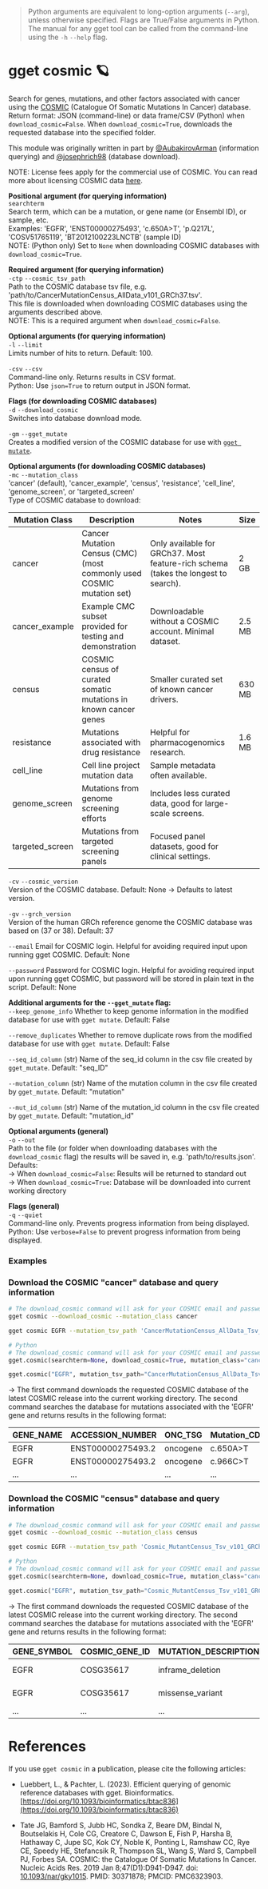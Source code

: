 > Python arguments are equivalent to long-option arguments (`--arg`), unless otherwise specified. Flags are True/False arguments in Python.  The manual for any gget tool can be called from the command-line using the `-h` `--help` flag.  
# gget cosmic 🪐
Search for genes, mutations, and other factors associated with cancer using the [COSMIC](https://cancer.sanger.ac.uk/cosmic) (Catalogue Of Somatic Mutations In Cancer) database.  
Return format: JSON (command-line) or data frame/CSV (Python) when `download_cosmic=False`. When `download_cosmic=True`, downloads the requested database into the specified folder.    

This module was originally written in part by [@AubakirovArman](https://github.com/AubakirovArman) (information querying) and [@josephrich98](https://github.com/josephrich98) (database download).  

NOTE: License fees apply for the commercial use of COSMIC. You can read more about licensing COSMIC data [here](https://cancer.sanger.ac.uk/cosmic/license).  

**Positional argument (for querying information)**  
`searchterm`   
Search term, which can be a mutation, or gene name (or Ensembl ID), or sample, etc.   
Examples: 'EGFR', 'ENST00000275493', 'c.650A>T', 'p.Q217L', 'COSV51765119', 'BT2012100223LNCTB' (sample ID)  
NOTE: (Python only) Set to `None` when downloading COSMIC databases with `download_cosmic=True`.  

**Required argument (for querying information)**  
`-ctp` `--cosmic_tsv_path`   
Path to the COSMIC database tsv file, e.g. 'path/to/CancerMutationCensus_AllData_v101_GRCh37.tsv'.  
This file is downloaded when downloading COSMIC databases using the arguments described above.  
NOTE: This is a required argument when `download_cosmic=False`.  

**Optional arguments (for querying information)**  
`-l` `--limit`  
Limits number of hits to return. Default: 100.  

`-csv` `--csv`  
Command-line only. Returns results in CSV format.  
Python: Use `json=True` to return output in JSON format.  

**Flags (for downloading COSMIC databases)**  
`-d` `--download_cosmic`  
Switches into database download mode.  

`-gm` `--gget_mutate`  
Creates a modified version of the COSMIC database for use with [`gget mutate`](mutate.md).  

**Optional arguments (for downloading COSMIC databases)**  
`-mc` `--mutation_class`  
'cancer' (default), 'cancer_example', 'census', 'resistance', 'cell_line', 'genome_screen', or 'targeted_screen'  
Type of COSMIC database to download:   
  
| Mutation Class      | Description                                                                 | Notes                                                                              | Size   |
|---------------------|-----------------------------------------------------------------------------|------------------------------------------------------------------------------------|--------|
| cancer              | Cancer Mutation Census (CMC) (most commonly used COSMIC mutation set)       | Only available for GRCh37. Most feature-rich schema (takes the longest to search). | 2 GB   |
| cancer_example      | Example CMC subset provided for testing and demonstration                   | Downloadable without a COSMIC account. Minimal dataset.                            | 2.5 MB |
| census              | COSMIC census of curated somatic mutations in known cancer genes            | Smaller curated set of known cancer drivers.                                       | 630 MB |
| resistance          | Mutations associated with drug resistance                                   | Helpful for pharmacogenomics research.                                             | 1.6 MB |
| cell_line           | Cell line project mutation data                                             | Sample metadata often available.                                                   |   |
| genome_screen       | Mutations from genome screening efforts                                     | Includes less curated data, good for large-scale screens.                          |    |
| targeted_screen     | Mutations from targeted screening panels                                    | Focused panel datasets, good for clinical settings.                                |   |
  
`-cv` `--cosmic_version`  
Version of the COSMIC database. Default: None -> Defaults to latest version.  

`-gv` `--grch_version`  
Version of the human GRCh reference genome the COSMIC database was based on (37 or 38). Default: 37  

`--email`
Email for COSMIC login. Helpful for avoiding required input upon running gget COSMIC. Default: None

`--password`
Password for COSMIC login. Helpful for avoiding required input upon running gget COSMIC, but password will be stored in plain text in the script. Default: None

**Additional arguments for the `--gget_mutate` flag:**  
`--keep_genome_info`
Whether to keep genome information in the modified database for use with `gget mutate`. Default: False

`--remove_duplicates`
Whether to remove duplicate rows from the modified database for use with `gget mutate`. Default: False

`--seq_id_column`
(str) Name of the seq_id column in the csv file created by `gget_mutate`. Default: "seq_ID"

`--mutation_column`
(str) Name of the mutation column in the csv file created by `gget_mutate`. Default: "mutation"

`--mut_id_column`
(str) Name of the mutation_id column in the csv file created by `gget_mutate`. Default: "mutation_id"

**Optional arguments (general)**  
`-o` `--out`   
Path to the file (or folder when downloading databases with the `download_cosmic` flag) the results will be saved in, e.g. 'path/to/results.json'.  
Defaults:    
-> When `download_cosmic=False`: Results will be returned to standard out  
-> When `download_cosmic=True`: Database will be downloaded into current working directory  

**Flags (general)**  
`-q` `--quiet`   
Command-line only. Prevents progress information from being displayed.  
Python: Use `verbose=False` to prevent progress information from being displayed.  

  
### Examples
### Download the COSMIC "cancer" database and query information
```bash
# The download_cosmic command will ask for your COSMIC email and password and only needs to be run once
gget cosmic --download_cosmic --mutation_class cancer

gget cosmic EGFR --mutation_tsv_path 'CancerMutationCensus_AllData_Tsv_v101_GRCh37/CancerMutationCensus_AllData_v101_GRCh37.tsv'
```
```python
# Python
# The download_cosmic command will ask for your COSMIC email and password and only needs to be run once
gget.cosmic(searchterm=None, download_cosmic=True, mutation_class="cancer")

gget.cosmic("EGFR", mutation_tsv_path="CancerMutationCensus_AllData_Tsv_v101_GRCh37/CancerMutationCensus_AllData_v101_GRCh37.tsv")
```

&rarr; The first command downloads the requested COSMIC database of the latest COSMIC release into the current working directory. The second command searches the database for mutations associated with the 'EGFR' gene and returns results in the following format:

| GENE_NAME | ACCESSION_NUMBER | ONC_TSG | Mutation_CDS | Mutation_AA |  ... |
| ---- | ---- | ---- | ---- | ---- | ---- |
| EGFR | ENST00000275493.2 | oncogene | c.650A>T | p.Q217L | ... |
| EGFR | ENST00000275493.2 | oncogene | c.966C>T | p.G322= | ... |
| ... | ... | ... | ... | ... | ... |

### Download the COSMIC "census" database and query information
```bash
# The download_cosmic command will ask for your COSMIC email and password and only needs to be run once
gget cosmic --download_cosmic --mutation_class census

gget cosmic EGFR --mutation_tsv_path 'Cosmic_MutantCensus_Tsv_v101_GRCh37/Cosmic_MutantCensus_v101_GRCh37.tsv'
```
```python
# Python
# The download_cosmic command will ask for your COSMIC email and password and only needs to be run once
gget.cosmic(searchterm=None, download_cosmic=True, mutation_class="cancer")

gget.cosmic("EGFR", mutation_tsv_path="Cosmic_MutantCensus_Tsv_v101_GRCh37/Cosmic_MutantCensus_v101_GRCh37.tsv")
```

&rarr; The first command downloads the requested COSMIC database of the latest COSMIC release into the current working directory. The second command searches the database for mutations associated with the 'EGFR' gene and returns results in the following format:

| GENE_SYMBOL | COSMIC_GENE_ID | MUTATION_DESCRIPTION | MUTATION_CDS | Mutation_AA | MUTATION_SOMATIC_STATUS | ... |
| ---- | ---- | ---- | ---- | ---- | ---- | ---- |
| EGFR | COSG35617 | inframe_deletion | c.2235_2249del | 	p.E746_A750del | Reported in another cancer sample as somatic | ... |
| EGFR | COSG35617 | missense_variant | c.2573T>G | p.L858R | Reported in another cancer sample as somatic | ... |
| ... | ... | ... | ... | ... | ... | ... |


# References
If you use `gget cosmic` in a publication, please cite the following articles:   

- Luebbert, L., & Pachter, L. (2023). Efficient querying of genomic reference databases with gget. Bioinformatics. [https://doi.org/10.1093/bioinformatics/btac836](https://doi.org/10.1093/bioinformatics/btac836)

- Tate JG, Bamford S, Jubb HC, Sondka Z, Beare DM, Bindal N, Boutselakis H, Cole CG, Creatore C, Dawson E, Fish P, Harsha B, Hathaway C, Jupe SC, Kok CY, Noble K, Ponting L, Ramshaw CC, Rye CE, Speedy HE, Stefancsik R, Thompson SL, Wang S, Ward S, Campbell PJ, Forbes SA. COSMIC: the Catalogue Of Somatic Mutations In Cancer. Nucleic Acids Res. 2019 Jan 8;47(D1):D941-D947. doi: [10.1093/nar/gky1015](https://doi.org/10.1093/nar/gky1015). PMID: 30371878; PMCID: PMC6323903.
